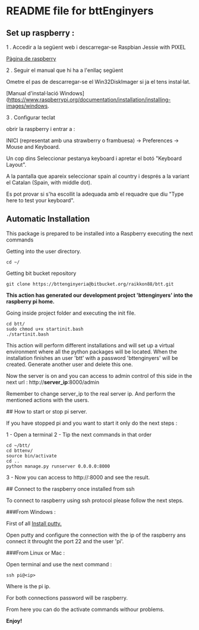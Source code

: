 # README file for bttEnginyers

## Set up raspberry :

1 . Accedir a la següent web i descarregar-se Raspbian Jessie with PIXEL

[Pàgina de raspberry](https://www.raspberrypi.org/downloads/raspbian/)

2 . Seguir el manual que hi ha a l'enllaç següent

Ometre el pas de descarregar-se el Win32DiskImager si ja el tens instal·lat. 

[Manual d'instal·lació Windows](https://www.raspberrypi.org/documentation/installation/installing-images/windows.

3 . Configurar teclat 

obrir la raspberry i entrar a : 

INICI (representat amb una strawberry o frambuesa) -> Preferences -> Mouse and Keyboard. 

Un cop dins Seleccionar pestanya keyboard i apretar el botó "Keyboard Layout". 

A la pantalla que apareix seleccionar spain al country i després a la variant el Catalan (Spain, with middle dot). 

Es pot provar si s'ha escollit la adequada amb el requadre que diu "Type here to test your keyboard". 

## Automatic Installation

This package is prepared to be installed into a Raspberry executing the next commands 

Getting into the user directory.

	cd ~/

Getting bit bucket repository

	git clone https://bttenginyeria@bitbucket.org/raikkon88/btt.git

**This action has generated our development project 'bttenginyers' into the raspberry pi home.**

Going inside project folder and executing the init file. 

	cd btt/  
	sudo chmod u+x startinit.bash
	./startinit.bash	

This action will perform different installations and will set up a virtual environment where all the python packages will be located. When the installation finishes an user 'btt' with a password 'bttenginyers' will be created. Generate another user and delete this one. 

Now the server is on and you can access to admin control of this side in the next url : http://**server_ip**:8000/admin

Remember to change server_ip to the real server ip. And perform the mentioned actions with the users. 

## How to start or stop pi server. 

If you have stopped pi and you want to start it only do the next steps : 

1 - Open a terminal 
2 - Tip the next commands in that order

    cd ~/btt/
    cd bttenv/
    source bin/activate
    cd ..
    python manage.py runserver 0.0.0.0:8000

3 -  Now you can access to http://<ip>:8000 and see the result. 

## Connect to the raspberry once installed from ssh

To connect to raspberry using ssh protocol please follow the next steps. 

###From Windows : 

First of all [Install putty.](http://www.putty.org/)

Open putty and configure the connection with the ip of the raspberry ans connect it throught the port 22 and the user 'pi'.

###From Linux or Mac : 

Open terminal and use the next command : 

    ssh pi@<ip>

Where <ip> is the pi ip. 

For both connections password will be raspberry. 

From here you can do the activate commands withour problems. 

**Enjoy!**